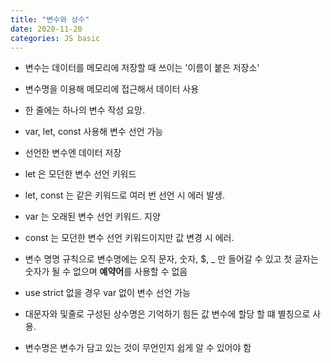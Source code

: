 ```yaml
---
title: "변수와 상수"
date: 2020-11-20
categories: JS basic
---
```


- 변수는 데이터를 메모리에 저장할 때 쓰이는 '이름이 붙은 저장소'

- 변수명을 이용해 메모리에 접근해서 데이터 사용

- 한 줄에는 하나의 변수 작성 요망.

- var, let, const 사용해 변수 선언 가능

- 선언한 변수엔 데이터 저장

- let 은 모던한 변수 선언 키워드

- let, const 는 같은 키워드로 여러 번 선언 시 에러 발생.

- var 는 오래된 변수 선언 키워드. 지양

- const 는 모던한 변수 선언 키워드이지만 값 변경 시 에러.

- 변수 명명 규칙으로 변수명에는 오직 문자, 숫자, \$, \_ 만 들어갈 수 있고 첫 글자는 숫자가 될 수 없으며 **예약어**를 사용할 수 없음

- use strict 없을 경우 var 없이 변수 선언 가능

- 대문자와 및줄로 구성된 상수명은 기억하기 힘든 값 변수에 할당 할 떄 별칭으로 사용.

- 변수명은 변수가 담고 있는 것이 무언인지 쉽게 알 수 있어야 함
